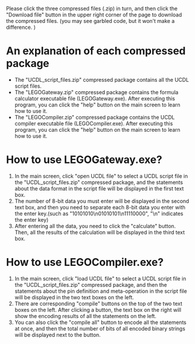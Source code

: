   Please click the three compressed files (.zip) in turn, and then click the "Download file" button in the upper right corner of the page to download the compressed files. (you may see garbled code, but it won't make a difference. )
# An explanation of each compressed package
- The "UCDL_script_files.zip" compressed package contains all the UCDL script files.
- The "LEGOGateway.zip" compressed package contains the formula calculator executable file (LEGOGateway.exe). After executing this program, you can click the "help" button on the main screen to learn how to use it.
- The "LEGOCompiler.zip" compressed package contains the UCDL compiler executable file (LEGOCompiler.exe). After executing this program, you can click the "help" button on the main screen to learn how to use it.

# How to use LEGOGateway.exe?
1. In the main screen, click "open UCDL file" to select a UCDL script file in the "UCDL_script_files.zip" compressed package, and the statements about the data format in the script file will be displayed in the first text box.
2. The number of 8-bit data you must enter will be displayed in the second text box, and then you need to separate each 8-bit data you enter with the enter key.(such as "10101010\n01010101\n11110000", "\n" indicates the enter key)
3. After entering all the data, you need to click the "calculate" button. Then, all the results of the calculation will be displayed in the third text box.

# How to use LEGOCompiler.exe?
1. In the main screen, click "load UCDL file" to select a UCDL script file in the "UCDL_script_files.zip" compressed package, and then the statements about the pin definition and meta-operation in the script file will be displayed in the two text boxes on the left.
2. There are corresponding "compile" buttons on the top of the two text boxes on the left. After clicking a button, the text box on the right will show the encoding results of all the statements on the left.
3. You can also click the "compile all" button to encode all the statements at once, and then the total number of bits of all encoded binary strings will be displayed next to the button.
